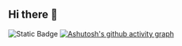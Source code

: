 ## Hi there 👋

![Static Badge](https://img.shields.io/badge/Shkibidi_Aboba-845bd5)
[![Ashutosh's github activity graph](https://github-readme-activity-graph.vercel.app/graph?username=Zennixxx)](https://github.com/Zennixxx/github-readme-activity-graph)
